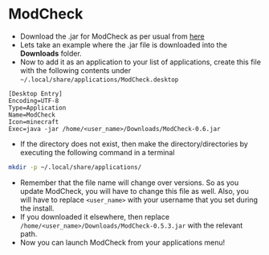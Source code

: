 # ModCheck

- Download the .jar for ModCheck as per usual from [here](https://github.com/RedLime/ModCheck/releases/latest)
- Lets take an example where the .jar file is downloaded into the **Downloads** folder.
- Now to add it as an application to your list of applications, create this file with the following contents under `~/.local/share/applications/ModCheck.desktop`

```desktop
[Desktop Entry]
Encoding=UTF-8
Type=Application
Name=ModCheck
Icon=minecraft
Exec=java -jar /home/<user_name>/Downloads/ModCheck-0.6.jar
```

- If the directory does not exist, then make the directory/directories by executing the following command in a terminal

```bash
mkdir -p ~/.local/share/applications/
```

- Remember that the file name will change over versions. So as you update ModCheck, you will have to change this file as well. Also, you will have to replace `<user_name>` with your username that you set during the install.
- If you downloaded it elsewhere, then replace `/home/<user_name>/Downloads/ModCheck-0.5.3.jar` with the relevant path.
- Now you can launch ModCheck from your applications menu!
